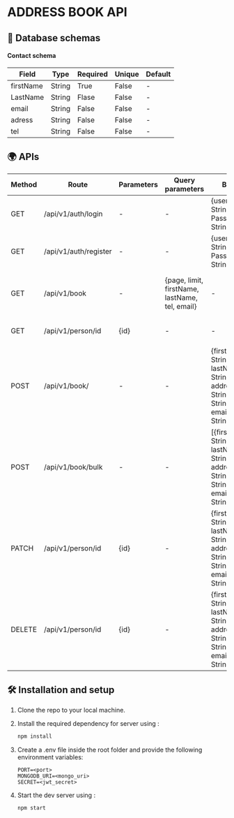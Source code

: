 # ADDRESS BOOK API

## 💾 Database schemas

#### Contact schema

| **Field** | **Type** | **Required** | **Unique** | **Default** |
| --------- | -------- | ------------ | ---------- | ----------- |
| firstName | String   | True         | False      | -           |
| LastName  | String   | Flase        | False      | -           |
| email     | String   | False        | False      | -           |
| adress    | String   | False        | False      | -           |
| tel       | String   | False        | False      | -           |

## 🌍 APIs

| Method | Route                 | Parameters | Query parameters                               | Body                                                                                 | Description                            |
| ------ | --------------------- | ---------- | ---------------------------------------------- | ------------------------------------------------------------------------------------ | -------------------------------------- |
| GET    | /api/v1/auth/login    | -          | -                                              | {username: String, Password: String}                                                 | Login and get token                    |
| GET    | /api/v1/auth/register | -          | -                                              | {username: String, Password: String}                                                 | Register and get token                 |
| GET    | /api/v1/book          | -          | {page, limit, firstName, lastName, tel, email} | -                                                                                    | Get paginated list of queried contacts |
| GET    | /api/v1/person/id     | {id}       | -                                              | -                                                                                    | Get single contact by using its ID     |
| POST   | /api/v1/book/         | -          | -                                              | {firstName: String, lastName: String, address: String, tel: String, email: String}   | Create new single contact              |
| POST   | /api/v1/book/bulk     | -          | -                                              | [{firstName: String, lastName: String, address: String, tel: String, email: String}] | Create bulk contacts                   |
| PATCH  | /api/v1/person/id     | {id}       | -                                              | {firstName: String, lastName: String, address: String, tel: String, email: String}   | Update existing contact details        |
| DELETE | /api/v1/person/id     | {id}       | -                                              | {firstName: String, lastName: String, address: String, tel: String, email: String}   | Delete existing contact                |

## 🛠 Installation and setup

1. Clone the repo to your local machine.
2. Install the required dependency for server using :

   ```javascript
   npm install
   ```

3. Create a .env file inside the root folder and provide the following environment variables:

   ```env
   PORT=<port>
   MONGODB_URI=<mongo_uri>
   SECRET=<jwt_secret>
   ```

4. Start the dev server using :

   ```javascript
   npm start
   ```
